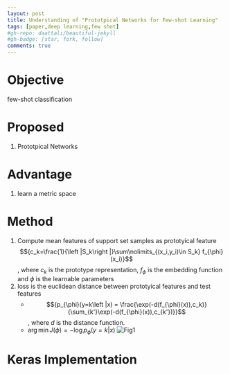 ```yaml
---
layout: post
title: Understanding of "Prototpical Networks for Few-shot Learning"
tags: [paper,deep learning,few shot]
#gh-repo: daattali/beautiful-jekyll
#gh-badge: [star, fork, follow]
comments: true
---
```

# Objective
few-shot classification

# Proposed
1. Prototpical Networks

# Advantage
1. learn a metric space

# Method
1. Compute mean features of support set samples as prototyical feature
    $${c_k=\frac{1}{\left |S_k\right |}\sum\nolimits_{(x_i,y_i)\in S_k} f_{\phi}(x_i)}$$, where $c_k$ is the prototype representation, $f_{\phi}$ is the embedding function and $\phi$ is the learnable parameters
2. loss is the euclidean distance between prototyical features and test features
    - $${p_{\phi}(y=k\left |x) = \frac{\exp(-d(f_{\phi}(x)),c_k)}{\sum_{k'}\exp(-d(f_{\phi}(x)),c_{k'})}}$$,
    where $d$ is the distance function.
    - $\arg\min J(\phi)=-\log p_{\phi}(y=k|x)$
![Fig1](https://github.com/Issory/issory.github.io/blob/master/img/2019-07-11-PaperReading-02-prototypical/Fig1.png?raw=true)

# Keras Implementation

